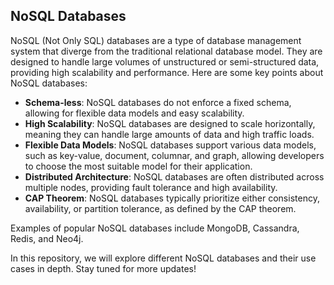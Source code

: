 ## NoSQL Databases

NoSQL (Not Only SQL) databases are a type of database management system that diverge from the traditional relational database model. They are designed to handle large volumes of unstructured or semi-structured data, providing high scalability and performance. Here are some key points about NoSQL databases:

- **Schema-less**: NoSQL databases do not enforce a fixed schema, allowing for flexible data models and easy scalability.
- **High Scalability**: NoSQL databases are designed to scale horizontally, meaning they can handle large amounts of data and high traffic loads.
- **Flexible Data Models**: NoSQL databases support various data models, such as key-value, document, columnar, and graph, allowing developers to choose the most suitable model for their application.
- **Distributed Architecture**: NoSQL databases are often distributed across multiple nodes, providing fault tolerance and high availability.
- **CAP Theorem**: NoSQL databases typically prioritize either consistency, availability, or partition tolerance, as defined by the CAP theorem.

Examples of popular NoSQL databases include MongoDB, Cassandra, Redis, and Neo4j.

In this repository, we will explore different NoSQL databases and their use cases in depth. Stay tuned for more updates!